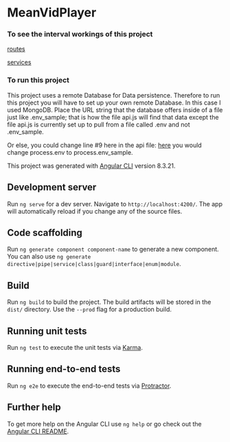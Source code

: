 # MeanVidPlayer

### To see the interval workings of this project

[routes](https://github.com/markwartman1/Video-Player/blob/master/server/routes/api.js)

[services](https://github.com/markwartman1/Video-Player/blob/master/src/app/services/video.service.ts)

### To run this project

This project uses a remote Database for Data persistence.  Therefore to run this project you will have to set up your own remote Database.  In this case I used MongoDB.  Place the URL string that the database offers inside of a file just like .env_sample; that is how the file api.js will find that data except the file api.js is currently set up to pull from a file called .env and not .env_sample.

Or else, you could change line #9 here in the api file: [here](https://github.com/markwartman1/Video-Player/blob/master/server/routes/api.js) you would change process.env to process.env_sample.

This project was generated with [Angular CLI](https://github.com/angular/angular-cli) version 8.3.21.

## Development server

Run `ng serve` for a dev server. Navigate to `http://localhost:4200/`. The app will automatically reload if you change any of the source files.

## Code scaffolding

Run `ng generate component component-name` to generate a new component. You can also use `ng generate directive|pipe|service|class|guard|interface|enum|module`.

## Build

Run `ng build` to build the project. The build artifacts will be stored in the `dist/` directory. Use the `--prod` flag for a production build.

## Running unit tests

Run `ng test` to execute the unit tests via [Karma](https://karma-runner.github.io).

## Running end-to-end tests

Run `ng e2e` to execute the end-to-end tests via [Protractor](http://www.protractortest.org/).

## Further help

To get more help on the Angular CLI use `ng help` or go check out the [Angular CLI README](https://github.com/angular/angular-cli/blob/master/README.md).
